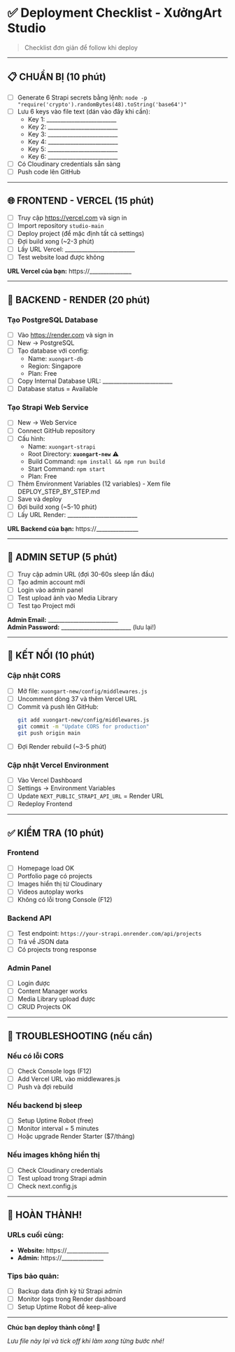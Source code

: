 # ✅ Deployment Checklist - XưởngArt Studio

> Checklist đơn giản để follow khi deploy

---

## 📋 CHUẨN BỊ (10 phút)

- [ ] Generate 6 Strapi secrets bằng lệnh: `node -p "require('crypto').randomBytes(48).toString('base64')"`
- [ ] Lưu 6 keys vào file text (dán vào đây khi cần):
  - Key 1: _________________________
  - Key 2: _________________________
  - Key 3: _________________________
  - Key 4: _________________________
  - Key 5: _________________________
  - Key 6: _________________________
- [ ] Có Cloudinary credentials sẵn sàng
- [ ] Push code lên GitHub

---

## 🌐 FRONTEND - VERCEL (15 phút)

- [ ] Truy cập https://vercel.com và sign in
- [ ] Import repository `studio-main`
- [ ] Deploy project (để mặc định tất cả settings)
- [ ] Đợi build xong (~2-3 phút)
- [ ] Lấy URL Vercel: _________________________
- [ ] Test website load được không

**URL Vercel của bạn:** https://_______________

---

## 🔧 BACKEND - RENDER (20 phút)

### Tạo PostgreSQL Database

- [ ] Vào https://render.com và sign in
- [ ] New → PostgreSQL
- [ ] Tạo database với config:
  - Name: `xuongart-db`
  - Region: Singapore
  - Plan: Free
- [ ] Copy Internal Database URL: _________________________
- [ ] Database status = Available

### Tạo Strapi Web Service

- [ ] New → Web Service
- [ ] Connect GitHub repository
- [ ] Cấu hình:
  - Name: `xuongart-strapi`
  - Root Directory: **`xuongart-new`** ⚠️
  - Build Command: `npm install && npm run build`
  - Start Command: `npm start`
  - Plan: Free
- [ ] Thêm Environment Variables (12 variables) - Xem file DEPLOY_STEP_BY_STEP.md
- [ ] Save và deploy
- [ ] Đợi build xong (~5-10 phút)
- [ ] Lấy URL Render: _________________________

**URL Backend của bạn:** https://_______________

---

## 📝 ADMIN SETUP (5 phút)

- [ ] Truy cập admin URL (đợi 30-60s sleep lần đầu)
- [ ] Tạo admin account mới
- [ ] Login vào admin panel
- [ ] Test upload ảnh vào Media Library
- [ ] Test tạo Project mới

**Admin Email:** _________________________  
**Admin Password:** _________________________ (lưu lại!)

---

## 🔗 KẾT NỐI (10 phút)

### Cập nhật CORS

- [ ] Mở file: `xuongart-new/config/middlewares.js`
- [ ] Uncomment dòng 37 và thêm Vercel URL
- [ ] Commit và push lên GitHub:
  ```bash
  git add xuongart-new/config/middlewares.js
  git commit -m "Update CORS for production"
  git push origin main
  ```
- [ ] Đợi Render rebuild (~3-5 phút)

### Cập nhật Vercel Environment

- [ ] Vào Vercel Dashboard
- [ ] Settings → Environment Variables
- [ ] Update `NEXT_PUBLIC_STRAPI_API_URL` = Render URL
- [ ] Redeploy Frontend

---

## ✅ KIỂM TRA (10 phút)

### Frontend

- [ ] Homepage load OK
- [ ] Portfolio page có projects
- [ ] Images hiển thị từ Cloudinary
- [ ] Videos autoplay works
- [ ] Không có lỗi trong Console (F12)

### Backend API

- [ ] Test endpoint: `https://your-strapi.onrender.com/api/projects`
- [ ] Trả về JSON data
- [ ] Có projects trong response

### Admin Panel

- [ ] Login được
- [ ] Content Manager works
- [ ] Media Library upload được
- [ ] CRUD Projects OK

---

## 🐛 TROUBLESHOOTING (nếu cần)

### Nếu có lỗi CORS

- [ ] Check Console logs (F12)
- [ ] Add Vercel URL vào middlewares.js
- [ ] Push và đợi rebuild

### Nếu backend bị sleep

- [ ] Setup Uptime Robot (free)
- [ ] Monitor interval = 5 minutes
- [ ] Hoặc upgrade Render Starter ($7/tháng)

### Nếu images không hiển thị

- [ ] Check Cloudinary credentials
- [ ] Test upload trong Strapi admin
- [ ] Check next.config.js

---

## 🎉 HOÀN THÀNH!

### URLs cuối cùng:

- **Website:** https://_______________
- **Admin:** https://_______________

### Tips bảo quản:

- [ ] Backup data định kỳ từ Strapi admin
- [ ] Monitor logs trong Render dashboard
- [ ] Setup Uptime Robot để keep-alive

---

**Chúc bạn deploy thành công! 🚀**

*Lưu file này lại và tick off khi làm xong từng bước nhé!*

